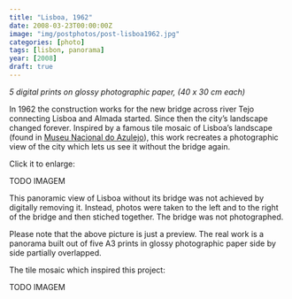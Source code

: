 ```yaml
---
title: "Lisboa, 1962"
date: 2008-03-23T00:00:00Z
image: "img/postphotos/post-lisboa1962.jpg"
categories: [photo]
tags: [lisbon, panorama]
year: [2008]
draft: true
---
```


_5 digital prints on glossy photographic paper, (40 x 30 cm each)_

In 1962 the construction works for the new bridge across river Tejo connecting Lisboa and Almada started. Since then the city’s landscape changed forever. Inspired by a famous tile mosaic of Lisboa’s landscape (found in [Museu Nacional do Azulejo][1]), this work recreates a photographic view of the city which lets us see it without the bridge again.
<!--more-->

Click it to enlarge:

TODO IMAGEM

This panoramic view of Lisboa without its bridge was not achieved by digitally removing it. Instead, photos were taken to the left and to the right of the bridge and then stiched together. The bridge was not photographed.

Please note that the above picture is just a preview. The real work is a panorama built out of five A3 prints in glossy photographic paper side by side partially overlapped.

The tile mosaic which inspired this project:

TODO IMAGEM

[1]: http://www.mnazulejo-ipmuseus.pt
